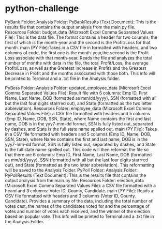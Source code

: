 # python-challenge

PyBank Folder:
	Analysis Folder:
		PyBankResults (Text Document): This is the results file that contains the output 
			analysis from the main.py file.			
	Resources Folder:
		budget_data (Microsoft Excel Comma Separated Values File): This is the data file.
			The format contains a header for two columns, the first of which is the
			month-year and the second is the Profit/Loss for that month.
	main (PY File):Takes in a CSV file in formatted with headers, and two columns of code, the 
		first one is the month-year,the second is the Profit Loss associate with that 
		month-year. Reads the file and analyzes the total number of months with data in the 
		file, the total Profit/Loss, the average Profit/Loss, as well as the Greatest 
		Increase in Profits and the Greatest Decrease in Profit and the months associated 
		with those both. This info will be printed to Terminal and a .txt file in the 
		Analysis folder.

PyBoss Folder:
	Analysis Folder:
		updated_employee_data (Microsoft Excel Comma Separated Values File): Result file
			with 6 columns: Emp ID, First Name, Last Name, DOB 
			(formatted as mm/dd/yyyy), SSN (formatted with all but the last four digits 
			starrred out), and State (formatted as the two letter abbreviation).
	Resources Folder:
		employee_data (Microsoft Excel Comma Separated Values File): a CSV file formatted 
			with headers and 5 columns (Emp ID, Name, DOB, SSN, State), where Name 
			contains the first and last name, DOB is in the yyy7-mm-dd format, SSN is 
			fully listed out, separated by dashes, and State is the full state name 
			spelled out.
	main (PY File): Takes in a CSV file formatted with headers and 5 columns (Emp ID, Name, DOB,
		SSN, State), where Name contains the first and last name, DOB is in the yyy7-mm-dd
		format, SSN is fully listed out, separated by dashes, and State is the full state
		name spelled out. This code will then reformat the file so that there are 6 columns:
		Emp ID, First Name, Last Name, DOB (formatted as mm/dd/yyyy), SSN (formatted with
		all but the last four digits starrred out), and State (formatted as the two letter
		abbreviation). This reformatting will be saved to the Analysis Folder.
PyPoll Folder:
	Analysis Folder:
		PyPollResults (Text Document): This is the results file that contains the output 
			analysis from the main.py file.	
	Resources Folder:
		election_data (Microsoft Excel Comma Separated Values File): a CSV file formatted
			with a heard and 3 columns: Voter ID, County, Candidate.
	main (PY File): Reads a CSV file formatted with headers and 3 columns (Voter ID, County, 
		Candidate). Provides a summary of the data, including the total number of votes cast,
		the names of the candidates voted for and the percentage of votes and number of votes
		each received, and the winner of the election based on popular vote. This info will
		be printed to Terminal and a .txt file in the Analysis Folder.
